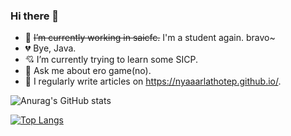 ### Hi there 👋

<!--
**nyaaarlathotep/nyaaarlathotep** is a ✨ _special_ ✨ repository because its `README.md` (this file) appears on your GitHub profile.

Here are some ideas to get you started:
-->

- 🔭 ~~I’m currently working in saicfc.~~ I'm a student again. bravo~
- 💔 Bye, Java.
- 💘 I’m currently trying to learn some SICP.
- 💬 Ask me about ero game(no).
- 📝 I regularly write articles on https://nyaaarlathotep.github.io/.


![Anurag's GitHub stats](https://github-readme-stats.vercel.app/api?username=nyaaarlathotep&count_private=true)

[![Top Langs](https://github-readme-stats.vercel.app/api/top-langs/?username=nyaaarlathotep&layout=compact)](https://github.com/anuraghazra/github-readme-stats)
